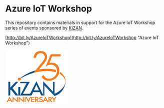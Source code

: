 # Azure IoT Workshop

This repository contains materials in support for the Azure IoT Workshop series of events sponsored by [KiZAN](http://kizan.com "KiZAN").

[http://bit.ly/AzureIoTWorkshop](http://bit.ly/AzureIoTWorkshop "Azure IoT Workshop")

![KiZAN - 25th Anniversary](/img/KiZAN_25anniv_logo200px.png "KiZAN - 25th Anniversary")